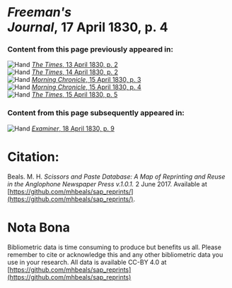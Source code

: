 # *Freeman's Journal*, 17 April 1830, p. 4  
  
### Content from this page previously appeared in:  
![Hand](http://scissorsandpaste.net/wp-content/uploads/2017/06/smallhandpointer.png) [*The Times*, 13 April 1830, p. 2](https://mhbeals.github.io/sap_html/The-Times/The-Times-13-April-1830-p-2)  
![Hand](http://scissorsandpaste.net/wp-content/uploads/2017/06/smallhandpointer.png) [*The Times*, 14 April 1830, p. 2](https://mhbeals.github.io/sap_html/The-Times/The-Times-14-April-1830-p-2)  
![Hand](http://scissorsandpaste.net/wp-content/uploads/2017/06/smallhandpointer.png) [*Morning Chronicle*, 15 April 1830, p. 3](https://mhbeals.github.io/sap_html/Morning-Chronicle/Morning-Chronicle-15-April-1830-p-3)  
![Hand](http://scissorsandpaste.net/wp-content/uploads/2017/06/smallhandpointer.png) [*Morning Chronicle*, 15 April 1830, p. 4](https://mhbeals.github.io/sap_html/Morning-Chronicle/Morning-Chronicle-15-April-1830-p-4)  
![Hand](http://scissorsandpaste.net/wp-content/uploads/2017/06/smallhandpointer.png) [*The Times*, 15 April 1830, p. 5](https://mhbeals.github.io/sap_html/The-Times/The-Times-15-April-1830-p-5)  
  
### Content from this page subsequently appeared in:  
![Hand](http://scissorsandpaste.net/wp-content/uploads/2017/06/smallhandpointer.png) [*Examiner*, 18 April 1830, p. 9](https://mhbeals.github.io/sap_html/Examiner/Examiner-18-April-1830-p-9)  


# Citation: 

Beals. M. H. *Scissors and Paste Database: A Map of Reprinting and Reuse in the Anglophone Newspaper Press v.1.0.1.* 2 June 2017. Available at [https://github.com/mhbeals/sap_reprints/](https://github.com/mhbeals/sap_reprints/). 

# Nota Bona

Bibliometric data is time consuming to produce but benefits us all. Please remember to cite or acknowledge this and any other bibliometric data you use in your research. All data is available CC-BY 4.0 at [https://github.com/mhbeals/sap_reprints](https://github.com/mhbeals/sap_reprints)